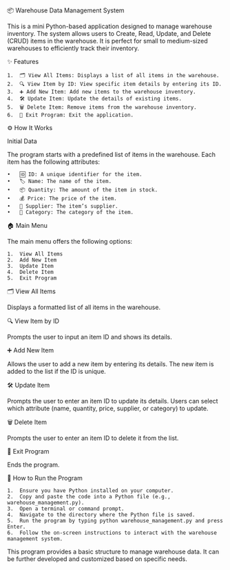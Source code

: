 📦 Warehouse Data Management System

This is a mini Python-based application designed to manage warehouse inventory. The system allows users to Create, Read, Update, and Delete (CRUD) items in the warehouse. It is perfect for small to medium-sized warehouses to efficiently track their inventory.

✨ Features

	1.	🗂️ View All Items: Displays a list of all items in the warehouse.
	2.	🔍 View Item by ID: View specific item details by entering its ID.
	3.	➕ Add New Item: Add new items to the warehouse inventory.
	4.	🛠️ Update Item: Update the details of existing items.
	5.	🗑️ Delete Item: Remove items from the warehouse inventory.
	6.	🚪 Exit Program: Exit the application.

⚙️ How It Works

Initial Data

The program starts with a predefined list of items in the warehouse. Each item has the following attributes:

	•	🆔 ID: A unique identifier for the item.
	•	🏷️ Name: The name of the item.
	•	📦 Quantity: The amount of the item in stock.
	•	💰 Price: The price of the item.
	•	🚚 Supplier: The item’s supplier.
	•	📁 Category: The category of the item.

🏠 Main Menu

The main menu offers the following options:

	1.	View All Items
	2.	Add New Item
	3.	Update Item
	4.	Delete Item
	5.	Exit Program

🗂️ View All Items

Displays a formatted list of all items in the warehouse.

🔍 View Item by ID

Prompts the user to input an item ID and shows its details.

➕ Add New Item

Allows the user to add a new item by entering its details. The new item is added to the list if the ID is unique.

🛠️ Update Item

Prompts the user to enter an item ID to update its details. Users can select which attribute (name, quantity, price, supplier, or category) to update.

🗑️ Delete Item

Prompts the user to enter an item ID to delete it from the list.

🚪 Exit Program

Ends the program.

🚀 How to Run the Program

	1.	Ensure you have Python installed on your computer.
	2.	Copy and paste the code into a Python file (e.g., warehouse_management.py).
	3.	Open a terminal or command prompt.
	4.	Navigate to the directory where the Python file is saved.
	5.	Run the program by typing python warehouse_management.py and press Enter.
	6.	Follow the on-screen instructions to interact with the warehouse management system.

This program provides a basic structure to manage warehouse data. It can be further developed and customized based on specific needs.

